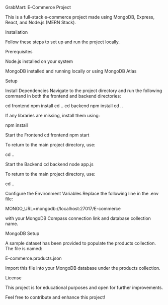 GrabMart: E-Commerce Project

This is a full-stack e-commerce project made using MongoDB, Express, React, and Node.js (MERN Stack).

Installation

Follow these steps to set up and run the project locally.

Prerequisites

Node.js installed on your system

MongoDB installed and running locally or using MongoDB Atlas

Setup

Install Dependencies
Navigate to the project directory and run the following command in both the frontend and backend directories:

cd frontend npm install cd .. cd backend npm install cd ..

If any libraries are missing, install them using:

npm install

Start the Frontend
cd frontend npm start

To return to the main project directory, use:

cd ..

Start the Backend
cd backend node app.js

To return to the main project directory, use:

cd ..

Configure the Environment Variables
Replace the following line in the .env file:

MONGO_URL=mongodb://localhost:27017/E-commerce

with your MongoDB Compass connection link and database collection name.

MongoDB Setup

A sample dataset has been provided to populate the products collection. The file is named:

E-commerce.products.json

Import this file into your MongoDB database under the products collection.

License

This project is for educational purposes and open for further improvements.

Feel free to contribute and enhance this project!

